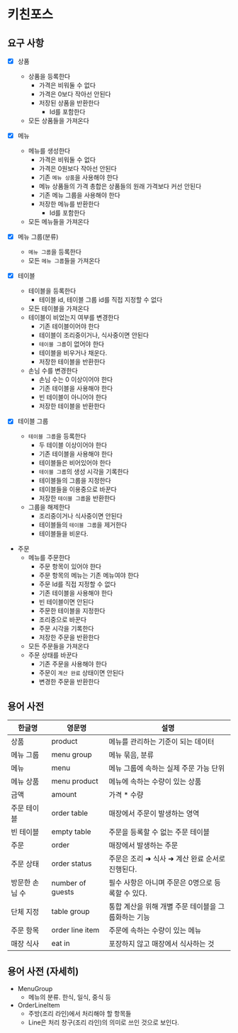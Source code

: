 # 키친포스

## 요구 사항

- [x] 상품
  - 상품을 등록한다
    - 가격은 비워둘 수 없다
    - 가격은 0보다 작아선 안된다
    - 저장된 상품을 반환한다
      - Id를 포함한다
  - 모든 상품들을 가져온다

- [x] 메뉴
  - 메뉴를 생성한다
    - 가격은 비워둘 수 없다
    - 가격은 0원보다 작아선 안된다
    - 기존 `메뉴 상품`을 사용해야 한다
    - 메뉴 상품들의 가격 총합은 상품들의 원래 가격보다 커선 안된다
    - 기존 메뉴 그룹을 사용해야 한다
    - 저장한 메뉴를 반환한다
      - Id를 포함한다
  - 모든 메뉴들을 가져온다

- [x] 메뉴 그룹(분류)
  - `메뉴 그룹`을 등록한다
  - 모든 `메뉴 그룹`들을 가져온다

- [x] 테이블
  - 테이블을 등록한다
    - 테이블 id, 테이블 그룹 id를 직접 지정할 수 없다
  - 모든 테이블을 가져온다
  - 테이블이 비었는지 여부를 변경한다
    - 기존 테이블이어야 한다
    - 테이블이 조리중이거나, 식사중이면 안된다
    - `테이블 그룹`이 없어야 한다
    - 테이블을 비우거나 채운다.
    - 저장한 테이블을 반환한다
  - 손님 수를 변경한다
    - 손님 수는 0 이상이어야 한다
    - 기존 테이블을 사용해야 한다
    - 빈 테이블이 아니어야 한다
    - 저장한 테이블을 반환한다

- [x] 테이블 그룹
  - `테이블 그룹`을 등록한다
    - 두 테이블 이상이어야 한다
    - 기존 테이블을 사용해야 한다
    - 테이블들은 비어있어야 한다
    - `테이블 그룹`의 생성 시각을 기록한다
    - 테이블들의 그룹을 지정한다
    - 테이블들을 이용중으로 바꾼다
    - 저장한 `테이블 그룹`을 반환한다
  - 그룹을 해제한다
    - 조리중이거나 식사중이면 안된다
    - 테이블들의 `테이블 그룹`을 제거한다
    - 테이블들을 비운다.

- 주문
  - 메뉴를 주문한다
    - 주문 항목이 있어야 한다
    - 주문 항목의 메뉴는 기존 메뉴여야 한다
    - 주문 Id를 직접 지정할 수 없다
    - 기존 테이블을 사용해야 한다
    - 빈 테이블이면 안된다
    - 주문한 테이블을 지정한다
    - 조리중으로 바꾼다
    - 주문 시각을 기록한다
    - 저장한 주문을 반환한다
  - 모든 주문들을 가져온다
  - 주문 상태를 바꾼다
    - 기존 주문을 사용해야 한다 
    - 주문이 `계산 완료` 상태이면 안된다
    - 변경한 주문을 반환한다

## 용어 사전

| 한글명 | 영문명 | 설명 |
| --- | --- | --- |
| 상품 | product | 메뉴를 관리하는 기준이 되는 데이터 |
| 메뉴 그룹 | menu group | 메뉴 묶음, 분류 |
| 메뉴 | menu | 메뉴 그룹에 속하는 실제 주문 가능 단위 |
| 메뉴 상품 | menu product | 메뉴에 속하는 수량이 있는 상품 |
| 금액 | amount | 가격 * 수량 |
| 주문 테이블 | order table | 매장에서 주문이 발생하는 영역 |
| 빈 테이블 | empty table | 주문을 등록할 수 없는 주문 테이블 |
| 주문 | order | 매장에서 발생하는 주문 |
| 주문 상태 | order status | 주문은 조리 ➜ 식사 ➜ 계산 완료 순서로 진행된다. |
| 방문한 손님 수 | number of guests | 필수 사항은 아니며 주문은 0명으로 등록할 수 있다. |
| 단체 지정 | table group | 통합 계산을 위해 개별 주문 테이블을 그룹화하는 기능 |
| 주문 항목 | order line item | 주문에 속하는 수량이 있는 메뉴 |
| 매장 식사 | eat in | 포장하지 않고 매장에서 식사하는 것 |

## 용어 사전 (자세히)

- MenuGroup
  - 메뉴의 분류. 한식, 일식, 중식 등
- OrderLineItem
  - 주방(조리 라인)에서 처리해야 할 항목들
  - Line은 처리 창구(조리 라인)의 의미로 쓰인 것으로 보인다.
